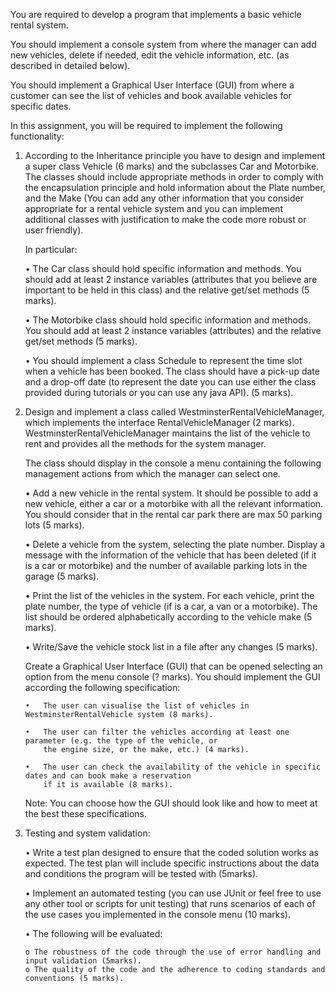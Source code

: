 You are required to develop a program that implements a basic vehicle rental system.

You should implement a console system from where the manager can add new vehicles, delete if needed, edit the vehicle information, etc. (as 
described in detailed below).

You should implement a Graphical User Interface (GUI) from where a customer can see the list of vehicles and book available vehicles for 
specific dates.

In this assignment, you will be required to implement the following functionality:

1.	According to the Inheritance principle you have to design and implement a super class Vehicle (6 marks) and
	the subclasses Car and Motorbike. The classes should include appropriate methods in order to comply with the encapsulation
	principle and hold information about the Plate number, and the Make (You can add any other information that you consider
	appropriate for a rental vehicle system and you can implement additional classes with justification to make the code more
	robust or user friendly).
	
	In particular:
	
	•	The Car class should hold specific information and methods. You should add at least 2 instance 
		variables (attributes that you believe are important to be held in this class) and the relative get/set methods (5 marks).
	
	•	The Motorbike class should hold specific information and methods. You should add at least 2 
		instance variables (attributes) and the relative get/set methods (5 marks).
	
	•	You should implement a class Schedule to represent the time slot when a vehicle has been booked.
		The class should have a pick-up date and a drop-off date (to represent the date you can use either the class 
		provided during tutorials or you can use any java API). (5 marks).

2.	Design and implement a class called WestminsterRentalVehicleManager, which implements the interface 
	RentalVehicleManager (2 marks). WestminsterRentalVehicleManager maintains the list of the vehicle to rent and 
	provides all the methods for the system manager.

	The class should display in the console a menu containing the following management actions from which the manager 
	can select one.
	
	•	Add a new vehicle in the rental system. It should be possible to add a new vehicle, either a car or 
		a motorbike with all the relevant information. You should consider that in the rental car park there are max 
		50 parking lots (5 marks).
	
	•	Delete a vehicle from the system, selecting the plate number. Display a message with the information 
		of the vehicle that has been deleted (if it is a car or motorbike) and the number of available parking lots 
		in the garage (5 marks).
	
	•	Print the list of the vehicles in the system. For each vehicle, print the plate number, the type of 
		vehicle (if is a car, a van or a motorbike). The list should be ordered alphabetically according to the vehicle 
		make (5 marks).
	
	•	Write/Save the vehicle stock list in a file after any changes (5 marks).

	Create a Graphical User Interface (GUI) that can be opened selecting an option from the menu console (? marks).
	You should implement the GUI according the following specification:

		•	The user can visualise the list of vehicles in WestminsterRentalVehicle system (8 marks).

		•	The user can filter the vehicles according at least one parameter (e.g. the type of the vehicle, or
			the engine size, or the make, etc.) (4 marks).

		•	The user can check the availability of the vehicle in specific dates and can book make a reservation
			if it is available (8 marks).

	Note: You can choose how the GUI should look like and how to meet at the best these specifications.

3.	Testing and system validation:

	•	Write a test plan designed to ensure that the coded solution works as expected. The test plan will
		include specific instructions about the data and conditions the program will be tested with (5marks).
		
	•	Implement an automated testing (you can use JUnit or feel free to use any other tool or scripts for unit
		testing) that runs scenarios of each of the use cases you implemented in the console menu (10 marks).
		
	•	The following will be evaluated:
	
		o The robustness of the code through the use of error handling and input validation (5marks).
		o The quality of the code and the adherence to coding standards and conventions (5 marks).
